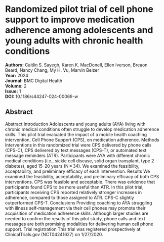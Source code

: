 # Randomized pilot trial of cell phone support to improve medication adherence among adolescents and young adults with chronic health conditions

**Authors:** Caitlin S. Sayegh, Karen K. MacDonell, Ellen Iverson, Breaon Beard, Nancy Chang, My H. Vu, Marvin Belzer  
**Year:** 2024  
**Journal:** BMC Digital Health  
**Volume:** 2  
**Issue:** 1  
**DOI:** 10.1186/s44247-024-00069-w  

## Abstract
Abstract                Introduction                Adolescents and young adults (AYA) living with chronic medical conditions often struggle to develop medication adherence skills. This pilot trial evaluated the impact of a mobile health coaching intervention, Cell Phone Support (CPS), on medication adherence.                              Methods                Interventions in this randomized trial were CPS delivered by phone calls (CPS-C), CPS delivered by text messages (CPS-T), or automated text message reminders (ATR). Participants were AYA with different chronic medical conditions (i.e., sickle cell disease, solid organ transplant, type 2 diabetes), aged 15–20 years (N = 34). We examined the feasibility, acceptability, and preliminary efficacy of each intervention.                              Results                We examined the feasibility, acceptability, and preliminary efficacy of both CPS interventions. CPS was feasible and acceptable. There was evidence that participants found CPS to be more useful than ATR. In this pilot trial, participants receiving CPS reported relatively stronger increases in adherence, compared to those assigned to ATR. CPS-C slightly outperformed CPS-T.                              Conclusions                Providing coaching to AYA struggling with illness self-management via their cell phones may promote their acquisition of medication adherence skills. Although larger studies are needed to confirm the results of this pilot study, phone calls and text messages are both promising modalities for delivering human cell phone support.                              Trial registration                This trial was registered prospectively at ClinicalTrials.gov (NCT04241627) on 1/27/2020.

